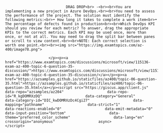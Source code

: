 <p class="card-text">
							
								DRAG DROP<br> -<br><br>You are implementing a new project in Azure DevOps.<br><br>You need to assess the performance of the project. The solution must identify the following metrics:<br>•	How long it takes to complete a work item<br>•	The percentage of defects found in production<br><br>Which DevOps KPI should you review for each metric? To answer, drag the appropriate KPIs to the correct metrics. Each KPI may be used once, more than once, or not at all. You may need to drag the split bar between panes or scroll to view content.<br><br>NOTE: Each correct selection is worth one point.<br><br><img src="https://img.examtopics.com/az-400/image78.png">
							
						</p><p><a href="https://www.examtopics.com/discussions/microsoft/view/115136-exam-az-400-topic-6-question-35-discussion/">https://www.examtopics.com/discussions/microsoft/view/115136-exam-az-400-topic-6-question-35-discussion/</a></p><p><a href="https://azsamples.github.io/staticfiles/az400/topic-06-question-35.html">https://azsamples.github.io/staticfiles/az400/topic-06-question-35.html</a></p><script src="https://giscus.app/client.js"                    data-repo="azsamples/az204"                    data-repo-id="R_kgDOMRXzDQ"                    data-category="General"                    data-category-id="DIC_kwDOMRXzDc4Cgi27"                    data-mapping="pathname"                    data-strict="1"                    data-reactions-enabled="0"                    data-emit-metadata="0"                    data-input-position="bottom"                    data-theme="preferred_color_scheme"                    data-lang="en"                    crossorigin="anonymous"                    async>                    </script>